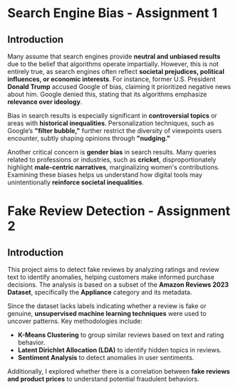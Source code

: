 # Search Engine Bias - Assignment 1  

## Introduction  

Many assume that search engines provide **neutral and unbiased results** due to the belief that algorithms operate impartially. However, this is not entirely true, as search engines often reflect **societal prejudices, political influences, or economic interests**. For instance, former U.S. President **Donald Trump** accused Google of bias, claiming it prioritized negative news about him. Google denied this, stating that its algorithms emphasize **relevance over ideology**.  

Bias in search results is especially significant in **controversial topics** or areas with **historical inequalities**. Personalization techniques, such as Google’s **"filter bubble,"** further restrict the diversity of viewpoints users encounter, subtly shaping opinions through **"nudging."**  

Another critical concern is **gender bias** in search results. Many queries related to professions or industries, such as **cricket**, disproportionately highlight **male-centric narratives**, marginalizing women's contributions. Examining these biases helps us understand how digital tools may unintentionally **reinforce societal inequalities**.  

# Fake Review Detection - Assignment 2  

## Introduction  

This project aims to detect fake reviews by analyzing ratings and review text to identify anomalies, helping customers make informed purchase decisions. The analysis is based on a subset of the **Amazon Reviews 2023 Dataset**, specifically the **Appliance** category and its metadata.  

Since the dataset lacks labels indicating whether a review is fake or genuine, **unsupervised machine learning techniques** were used to uncover patterns. Key methodologies include:  

- **K-Means Clustering** to group similar reviews based on text and rating behavior.  
- **Latent Dirichlet Allocation (LDA)** to identify hidden topics in reviews.  
- **Sentiment Analysis** to detect anomalies in user sentiments.  

Additionally, I explored whether there is a correlation between **fake reviews and product prices** to understand potential fraudulent behaviors.  

